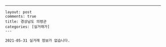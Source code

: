 ---
    layout: post
    comments: true
    title: 경상남도 의령군
    categories: [실거래가]
    ---

    2021-05-31 실거래 정보가 없습니다.

    